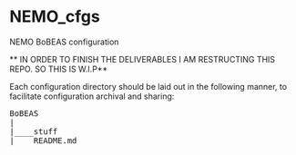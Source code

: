 # NEMO_cfgs
NEMO BoBEAS configuration

** IN ORDER TO FINISH THE DELIVERABLES I AM RESTRUCTING THIS REPO. SO THIS IS W.I.P**

Each configuration directory should be laid out in the following manner, to
facilitate configuration archival and sharing:

<pre>
BoBEAS
|
|____stuff
|____README.md
</pre>
